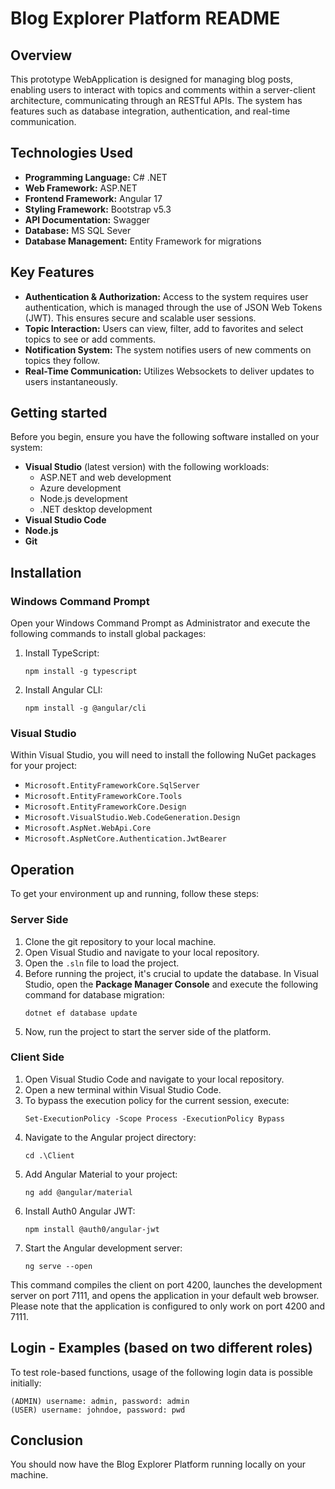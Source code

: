 # Blog Explorer Platform README

## Overview
This prototype WebApplication is designed for managing blog posts, enabling users to interact with topics and comments within a server-client architecture, communicating through an RESTful APIs. The system has features such as database integration, authentication, and real-time communication.

## Technologies Used
- **Programming Language:** C# .NET
- **Web Framework:** ASP.NET
- **Frontend Framework:** Angular 17
- **Styling Framework:** Bootstrap v5.3
- **API Documentation:** Swagger
- **Database:** MS SQL Sever
- **Database Management:** Entity Framework for migrations

## Key Features
- **Authentication & Authorization:** Access to the system requires user authentication, which is managed through the use of JSON Web Tokens (JWT). This ensures secure and scalable user sessions.
- **Topic Interaction:** Users can view, filter, add to favorites and select topics to see or add comments.
- **Notification System:** The system notifies users of new comments on topics they follow.
- **Real-Time Communication:** Utilizes Websockets to deliver updates to users instantaneously.

## Getting started

Before you begin, ensure you have the following software installed on your system:

- **Visual Studio** (latest version) with the following workloads:
  - ASP.NET and web development
  - Azure development
  - Node.js development
  - .NET desktop development
- **Visual Studio Code**
- **Node.js**
- **Git**

## Installation

### Windows Command Prompt

Open your Windows Command Prompt as Administrator and execute the following commands to install global packages:

1. Install TypeScript:
   ```
   npm install -g typescript
   ```
2. Install Angular CLI:
   ```
   npm install -g @angular/cli
   ```

### Visual Studio

Within Visual Studio, you will need to install the following NuGet packages for your project:

- `Microsoft.EntityFrameworkCore.SqlServer`
- `Microsoft.EntityFrameworkCore.Tools`
- `Microsoft.EntityFrameworkCore.Design`
- `Microsoft.VisualStudio.Web.CodeGeneration.Design`
- `Microsoft.AspNet.WebApi.Core`
- `Microsoft.AspNetCore.Authentication.JwtBearer`

## Operation

To get your environment up and running, follow these steps:

### Server Side

1. Clone the git repository to your local machine.
2. Open Visual Studio and navigate to your local repository.
3. Open the `.sln` file to load the project.
4. Before running the project, it's crucial to update the database. In Visual Studio, open the **Package Manager Console** and execute the following command for database migration:
   ```
   dotnet ef database update
   ```
5. Now, run the project to start the server side of the platform.

### Client Side

1. Open Visual Studio Code and navigate to your local repository.
2. Open a new terminal within Visual Studio Code.
3. To bypass the execution policy for the current session, execute:
   ```
   Set-ExecutionPolicy -Scope Process -ExecutionPolicy Bypass
   ```
4. Navigate to the Angular project directory:
   ```
   cd .\Client
   ```
5. Add Angular Material to your project:
   ```
   ng add @angular/material
   ```
6. Install Auth0 Angular JWT:
   ```
   npm install @auth0/angular-jwt
   ```
7. Start the Angular development server:
   ```
   ng serve --open
   ```
  This command compiles the client on port 4200, launches the development server on port 7111, and opens the application in your default web browser. Please note that the application is configured to only work on port 4200 and 7111.

## Login - Examples (based on two different roles)

To test role-based functions, usage of the following login data is possible initially:
```
(ADMIN) username: admin, password: admin
(USER) username: johndoe, password: pwd
```

## Conclusion

You should now have the Blog Explorer Platform running locally on your machine.




